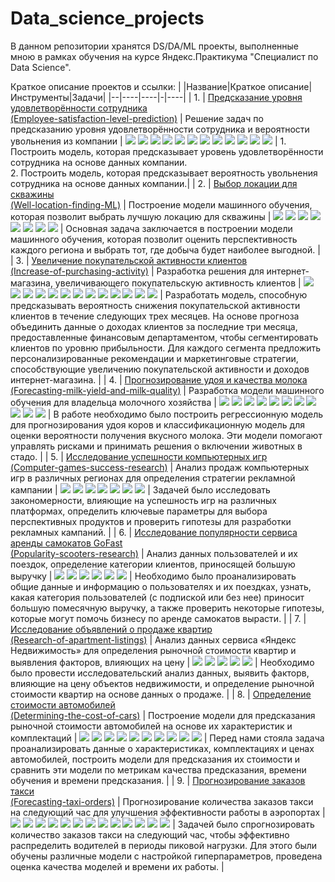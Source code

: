 # Data_science_projects
В данном репозитории хранятся DS/DA/ML проекты,  выполненные мною в рамках обучения на курсе Яндекс.Практикума "Специалист по Data Science".

Краткое описание проектов и ссылки:
| |Название|Краткое описание|Инструменты|Задачи|
|--|----|----|-|----|
| 1.  | [Предсказание уровня удовлетворённости сотрудника <br> (Employee-satisfaction-level-prediction)](https://github.com/alinaukhalova/Data_science_projects/tree/main/Employee-satisfaction-level-prediction) |     Решение задач по предсказанию уровня удовлетворённости сотрудника и вероятности увольнения из компании       |      ![](https://img.shields.io/badge/-Python-98C79D) ![](https://img.shields.io/badge/-Pandas-A4C4B4) ![](https://img.shields.io/badge/-Matplotlib-DAA1A9) ![](https://img.shields.io/badge/-Sklearn-F9E1A1) ![](https://img.shields.io/badge/-Seaborn-CAB8E6) ![](https://img.shields.io/badge/-EDA-90D3C3)   ![](https://img.shields.io/badge/-phik-D2B48C)  ![](https://img.shields.io/badge/-shap-C8A2C8)  ![](https://img.shields.io/badge/-DecisionTree-A8D5A2) ![](https://img.shields.io/badge/-KNeighbors-A2C8F5) ![](https://img.shields.io/badge/-LogisticRegression-F5A8C8) ![](https://img.shields.io/badge/-RandomForest-C9D5A8)    |   1. Построить модель, которая предсказывает уровень удовлетворённости сотрудника на основе данных компании.<br>2. Построить модель, которая предсказывает вероятность увольнения сотрудника на основе данных компании.|
| 2.  | [Выбор локации для скважины <br> (Well-location-finding-ML)](https://github.com/alinaukhalova/Data_science_projects/tree/main/Well-location-finding-ML) | Построение модели машинного обучения, которая позволит выбрать лучшую локацию для скважины | ![](https://img.shields.io/badge/-Python-98C79D) ![](https://img.shields.io/badge/-Pandas-A4C4B4) ![](https://img.shields.io/badge/-EDA-90D3C3) ![](https://img.shields.io/badge/-Matplotlib-DAA1A9) ![](https://img.shields.io/badge/-Scipy-DAA6B7) ![](https://img.shields.io/badge/-Sklearn-F9E1A1) ![](https://img.shields.io/badge/-Bootstrap-D1D3D4) ![](https://img.shields.io/badge/-LinearRegression-FFBC8B)  | Основная задача заключается в построении модели машинного обучения, которая позволит оценить перспективность каждого региона и выбрать тот, где добыча будет наиболее выгодной. |
| 3.  | [Увеличение покупательской активности клиентов <br> (Increase-of-purchasing-activity)](https://github.com/alinaukhalova/Data_science_projects/tree/main/Increase-of-purchasing-activity) | Разработка решения для интернет-магазина, увеличивающего покупательскую активность клиентов | ![](https://img.shields.io/badge/-Python-98C79D) ![](https://img.shields.io/badge/-Pandas-A4C4B4) ![](https://img.shields.io/badge/-EDA-90D3C3) ![](https://img.shields.io/badge/-Seaborn-CAB8E6) ![](https://img.shields.io/badge/-Matplotlib-DAA1A9) ![](https://img.shields.io/badge/-phik-D2B48C) ![](https://img.shields.io/badge/-SHAP-C8A2C8) ![](https://img.shields.io/badge/-KNeighbors-A2C8F5) ![](https://img.shields.io/badge/-DecisionTree-A8D5A2) ![](https://img.shields.io/badge/-LogisticRegression-F5A8C8) ![](https://img.shields.io/badge/-SVC-F5A4A4) ![](https://img.shields.io/badge/-Pipeline-B8A4F5) ![](https://img.shields.io/badge/-Sklearn-F9E1A1)   | Разработать модель, способную предсказывать вероятность снижения покупательской активности клиентов в течение следующих трех месяцев. На основе прогноза объединить данные о доходах клиентов за последние три месяца, предоставленные финансовым департаментом, чтобы сегментировать клиентов по уровню прибыльности. Для каждого сегмента предложить персонализированные рекомендации и маркетинговые стратегии, способствующие увеличению покупательской активности и доходов интернет-магазина. |
| 4.  | [Прогнозирование удоя и качества молока <br> (Forecasting-milk-yield-and-milk-quality)](https://github.com/alinaukhalova/Data_science_projects/tree/main/Forecasting-milk-yield-and-milk-quality) | Разработка модели машинного обучения для владельца молочного хозяйства | ![](https://img.shields.io/badge/-Python-98C79D) ![](https://img.shields.io/badge/-Pandas-A4C4B4) ![](https://img.shields.io/badge/-EDA-90D3C3) ![](https://img.shields.io/badge/-Seaborn-CAB8E6) ![](https://img.shields.io/badge/-Matplotlib-DAA1A9) ![](https://img.shields.io/badge/-Numpy-F5D3C8) ![](https://img.shields.io/badge/-Sklearn-F9E1A1)  ![](https://img.shields.io/badge/-Scipy-DAA6B7)   ![](https://img.shields.io/badge/-phik-D2B48C)  ![](https://img.shields.io/badge/-LinearRegression-FFBC8B)  ![](https://img.shields.io/badge/-LogisticRegression-F5A8C8) | В работе необходимо было построить регрессионную модель для прогнозирования удоя коров и классификационную модель для оценки вероятности получения вкусного молока. Эти модели помогают управлять рисками и принимать решения о включении животных в стадо. |
| 5.  | [Исследование успешности компьютерных игр <br> (Computer-games-success-research)](https://github.com/alinaukhalova/Data_science_projects/tree/main/Computer-games-success-research) | Анализ продаж компьютерных игр в различных регионах для определения стратегии рекламной кампании | ![](https://img.shields.io/badge/-Python-98C79D) ![](https://img.shields.io/badge/-Pandas-A4C4B4) ![](https://img.shields.io/badge/-EDA-90D3C3) ![](https://img.shields.io/badge/-Seaborn-CAB8E6) ![](https://img.shields.io/badge/-Matplotlib-DAA1A9) ![](https://img.shields.io/badge/-Numpy-F5D3C8) ![](https://img.shields.io/badge/-Scipy.stats-D2B48C) | Задачей было исследовать закономерности, влияющие на успешность игр на различных платформах, определить ключевые параметры для выбора перспективных продуктов и проверить гипотезы для разработки рекламных кампаний. |
| 6.  | [Исследование популярности сервиса аренды самокатов GoFast <br> (Popularity-scooters-research)](https://github.com/alinaukhalova/Data_science_projects/tree/main/Popularity-scooters-research) | Анализ данных пользователей и их поездок, определение категории клиентов, приносящей большую выручку | ![](https://img.shields.io/badge/-Python-98C79D) ![](https://img.shields.io/badge/-Pandas-A4C4B4) ![](https://img.shields.io/badge/-Matplotlib-DAA1A9) ![](https://img.shields.io/badge/-Seaborn-CAB8E6) ![](https://img.shields.io/badge/-Scipy-DAA6B7) ![](https://img.shields.io/badge/-Ttest-FFBC8B) | Необходимо было проанализировать общие данные и информацию о пользователях и их поездках, узнать, какая категория пользователей (с подпиской или без нее) приносит большую помесячную выручку, а также проверить некоторые гипотезы, которые могут помочь бизнесу по аренде самокатов вырасти. |
| 7.  | [Исследование объявлений о продаже квартир <br> (Research-of-apartment-listings)](https://github.com/alinaukhalova/Data_science_projects/tree/main/Research-of-apartment-listings) | Анализ данных сервиса «Яндекс Недвижимость» для определения рыночной стоимости квартир и выявления факторов, влияющих на цену | ![](https://img.shields.io/badge/-Python-98C79D) ![](https://img.shields.io/badge/-Pandas-A4C4B4) ![](https://img.shields.io/badge/-Matplotlib-DAA1A9) ![](https://img.shields.io/badge/-Seaborn-CAB8E6) ![](https://img.shields.io/badge/-NumPy-B3E6DA) | Необходимо было провести исследовательский анализ данных, выявить факторв, влияющие на цену объектов недвижимости, и определение рыночной стоимости квартир на основе данных о продаже. |
| 8.  | [Определение стоимости автомобилей <br> (Determining-the-cost-of-cars)](https://github.com/alinaukhalova/Data_science_projects/tree/main/Determining-the-cost-of-cars) | Построение модели для предсказания рыночной стоимости автомобилей на основе их характеристик и комплектаций | ![](https://img.shields.io/badge/-Python-98C79D) ![](https://img.shields.io/badge/-Pandas-A4C4B4) ![](https://img.shields.io/badge/-Matplotlib-DAA1A9) ![](https://img.shields.io/badge/-Sklearn-F9E1A1) ![](https://img.shields.io/badge/-Pipeline-B8A4F5) ![](https://img.shields.io/badge/-LinearRegression-FFBC8B)  ![](https://img.shields.io/badge/-LightGBM-F4A6A2) ![](https://img.shields.io/badge/-CatBoost-A6B7D8) ![](https://img.shields.io/badge/-DecisionTree-A8D5A2) ![](https://img.shields.io/badge/-phik-D2B48C) | Перед нами стояла задача проанализировать данные о характеристиках, комплектациях и ценах автомобилей, построить модели для предсказания их стоимости и сравнить эти модели по метрикам качества предсказания, времени обучения и времени предсказания. |
| 9.  | [Прогнозирование заказов такси <br> (Forecasting-taxi-orders)](https://github.com/alinaukhalova/Data_science_projects/tree/main/Forecasting-taxi-orders) | Прогнозирование количества заказов такси на следующий час для улучшения эффективности работы в аэропортах | ![](https://img.shields.io/badge/-Python-98C79D) ![](https://img.shields.io/badge/-Pandas-A4C4B4)  ![](https://img.shields.io/badge/-NumPy-B3E6DA) ![](https://img.shields.io/badge/-Matplotlib-DAA1A9) ![](https://img.shields.io/badge/-Seaborn-CAB8E6)  ![](https://img.shields.io/badge/-LightGBM-F4A6A2) ![](https://img.shields.io/badge/-CatBoost-A6B7D8) ![](https://img.shields.io/badge/-Sklearn-F9E1A1)  ![](https://img.shields.io/badge/-Pipeline-B8A4F5) ![](https://img.shields.io/badge/-LinearRegression-FFBC8B) ![](https://img.shields.io/badge/-DecisionTree-A8D5A2) ![](https://img.shields.io/badge/-RandomForest-C9D5A8) ![](https://img.shields.io/badge/-TimeSeriesSplit-AEC6CF) | Задачей было спрогнозировать количество заказов такси на следующий час, чтобы эффективно распределить водителей в периоды пиковой нагрузки. Для этого были обучены различные модели с настройкой гиперпараметров, проведена оценка качества моделей и времени их работы. | 













